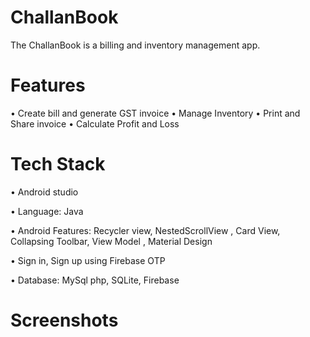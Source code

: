 # ChallanBook

The ChallanBook is a billing and inventory management app. 

# Features 

•	Create bill and generate GST invoice 
•	Manage Inventory
•	Print and Share invoice
•	Calculate Profit and Loss

# Tech Stack

•	Android studio

•	Language: Java

•	Android Features: Recycler view, NestedScrollView , Card View, Collapsing Toolbar, View Model , Material Design
	
•	Sign in, Sign up using Firebase OTP

•	Database: MySql php, SQLite, Firebase

# Screenshots



